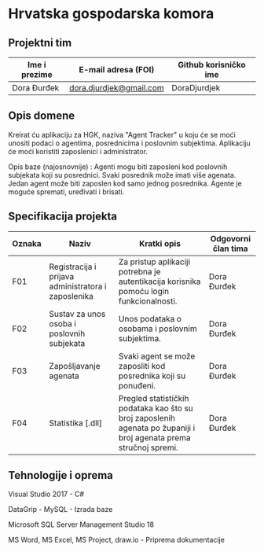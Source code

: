 # Hrvatska gospodarska komora


## Projektni tim

Ime i prezime | E-mail adresa (FOI) | Github korisničko ime
------------  | ------------------- |---------------------
Dora Đurđek | dora.djurdjek@gmail.com | DoraDjurdjek

## Opis domene
Kreirat ću aplikaciju za HGK, naziva "Agent Tracker" u koju će se moći unositi podaci o agentima, posrednicima i poslovnim subjektima. Aplikaciju će moći koristiti zaposlenici i administrator.

Opis baze (najosnovnije) :
Agenti mogu biti zaposleni kod poslovnih subjekata koji su posrednici. Svaki posrednik može imati više agenata. Jedan agent može biti zaposlen kod samo jednog posrednika. Agente je moguće spremati, uređivati i brisati.

## Specifikacija projekta
Oznaka | Naziv | Kratki opis | Odgovorni član tima
------ | ----- | ----------- | -------------------
F01 | Registracija i prijava administratora i zaposlenika | Za pristup aplikaciji potrebna je autentikacija korisnika pomoću login funkcionalnosti.| Dora Đurđek
F02 | Sustav za unos osoba i poslovnih subjekata | Unos podataka o osobama i poslovnim subjektima. | Dora Đurđek
F03 | Zapošljavanje agenata | Svaki agent se može zaposliti kod posrednika koji su ponuđeni. |Dora Đurđek
F04 | Statistika [.dll] | Pregled statističkih podataka kao što su broj zaposlenih agenata po županiji i broj agenata prema stručnoj spremi. | Dora Đurđek

## Tehnologije i oprema
Visual Studio 2017 - C#

DataGrip - MySQL - Izrada baze

Microsoft SQL Server Management Studio 18

MS Word, MS Excel, MS Project, draw.io - Priprema dokumentacije
